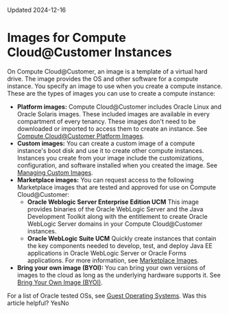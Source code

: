 Updated 2024-12-16
# Images for Compute Cloud@Customer Instances
On Compute Cloud@Customer, an image is a template of a virtual hard drive. The image provides the OS and other software for a compute instance. You specify an image to use when you create a compute instance.
These are the types of images you can use to create a compute instance:
  * **Platform images:** Compute Cloud@Customer includes Oracle Linux and Oracle Solaris images. These included images are available in every compartment of every tenancy. These images don't need to be downloaded or imported to access them to create an instance. See [Compute Cloud@Customer Platform Images](https://docs.oracle.com/en-us/iaas/compute-cloud-at-customer/topics/images/using-images-provided-with-compute-cloud-at-customer.htm#using-images-provided-with-compute-cloud-at-customer "You can use the platform images that are included with Oracle Compute Cloud@Customer to create instances. You can choose from Oracle Linux and Oracle Solaris images.").
  * **Custom images:** You can create a custom image of a compute instance's boot disk and use it to create other compute instances. Instances you create from your image include the customizations, configuration, and software installed when you created the image. See [Managing Custom Images](https://docs.oracle.com/en-us/iaas/compute-cloud-at-customer/topics/images/managing-custom-images.htm#managing-custom-images "On Compute Cloud@Customer, you can edit, move, import, export, and delete custom images.").
  * **Marketplace images:** You can request access to the following Marketplace images that are tested and approved for use on Compute Cloud@Customer:
    * **Oracle Weblogic Server Enterprise Edition UCM**
This image provides binaries of the Oracle WebLogic Server and the Java Development Toolkit along with the entitlement to create Oracle WebLogic Server domains in your Compute Cloud@Customer instances.
    * **Oracle WebLogic Suite UCM**
Quickly create instances that contain the key components needed to develop, test, and deploy Java EE applications in Oracle WebLogic Server or Oracle Forms applications.
For more information, see [Marketplace Images](https://docs.oracle.com/en-us/iaas/compute-cloud-at-customer/topics/images/using-marketplace-images.htm#using-marketplace-images "Learn about Marketplace images that you can use on Compute Cloud@Customer.").
  * **Bring your own image (BYOI):** You can bring your own versions of images to the cloud as long as the underlying hardware supports it. See [Bring Your Own Image (BYOI)](https://docs.oracle.com/en-us/iaas/compute-cloud-at-customer/topics/images/bring-your-own-image.htm#bring-your-own-image "On Compute Cloud@Customer, the Bring Your Own Image \(BYOI\) feature enables you to bring your own versions of OSs to the Compute Cloud@Customer service as long as the underlying hardware supports it.").


For a list of Oracle tested OSs, see [Guest Operating Systems](https://docs.oracle.com/en-us/iaas/compute-cloud-at-customer/topics/overview/guest-operating-systems.htm#guest-operating-systems "On Compute Cloud@Customer, you can use choose to create instances from various images. Each image provides a particular instance guest OS. This section lists the types of guest OSs you can use.").
Was this article helpful?
YesNo

